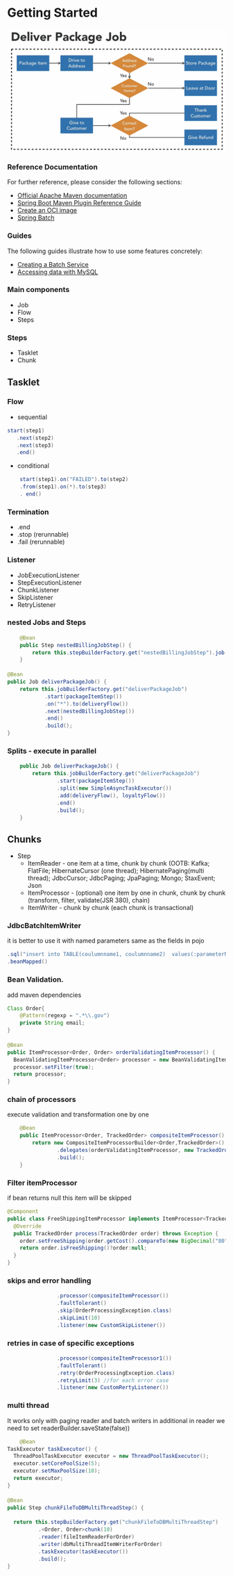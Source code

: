 # Getting Started

![diagram](img.png)


### Reference Documentation
For further reference, please consider the following sections:

* [Official Apache Maven documentation](https://maven.apache.org/guides/index.html)
* [Spring Boot Maven Plugin Reference Guide](https://docs.spring.io/spring-boot/3.4.3/maven-plugin)
* [Create an OCI image](https://docs.spring.io/spring-boot/3.4.3/maven-plugin/build-image.html)
* [Spring Batch](https://docs.spring.io/spring-boot/3.4.3/how-to/batch.html)

### Guides
The following guides illustrate how to use some features concretely:

* [Creating a Batch Service](https://spring.io/guides/gs/batch-processing/)
* [Accessing data with MySQL](https://spring.io/guides/gs/accessing-data-mysql/)

### Main components
+ Job
+ Flow
+ Steps

### Steps
+ Tasklet
+ Chunk

## Tasklet
### Flow
+ sequential 
```java
start(step1)
   .next(step2)
   .next(step3)
   .end()
```
+ conditional 
```java 
    start(step1).on("FAILED").to(step2)
    .from(step1).on(*).to(step3)
    . end()
```

### Termination 
+ .end
+ .stop (rerunnable)
+ .fail (rerunnable)

### Listener
+ JobExecutionListener
+ StepExecutionListener
+ ChunkListener
+ SkipListener
+ RetryListener

### nested Jobs and Steps
```java
	@Bean
	public Step nestedBillingJobStep() {
		return this.stepBuilderFactory.get("nestedBillingJobStep").job(billingJob()).build();
	}

@Bean
public Job deliverPackageJob() {
    return this.jobBuilderFactory.get("deliverPackageJob")
            .start(packageItemStep())
            .on("*").to(deliveryFlow())
            .next(nestedBillingJobStep())
            .end()
            .build();
}
```
### Splits - execute in parallel
```java 
	public Job deliverPackageJob() {
		return this.jobBuilderFactory.get("deliverPackageJob")
				.start(packageItemStep())
				.split(new SimpleAsyncTaskExecutor())
				.add(deliveryFlow(), loyaltyFlow())
				.end()
				.build();
	}
```



## Chunks
+ Step
    + ItemReader - one item at a time, chunk by chunk (OOTB: Kafka; FlatFile; HibernateCursor (one thread);  HibernatePaging(multi thread);  JdbcCursor; JdbcPaging; JpaPaging; Mongo; StaxEvent; Json
    + ItemProcessor - (optional) one item by one in chunk, chunk by chunk (transform, filter, validate(JSR 380), chain)
    + ItemWriter - chunk by chunk (each chunk is transactional)


### JdbcBatchItemWriter
it is better to use it with named parameters same as the fields in pojo
```java 
.sql("insert into TABLE(coulumnname1, coulumnname2)  values(:parameterName1,:parameterName2)")
.beanMapped()
```

### Bean Validation. 
add maven dependencies
```java
Class Order{
    @Pattern(regexp = ".*\\.gov")
    private String email;
}

@Bean
public ItemProcessor<Order, Order> orderValidatingItemProcessor() {
  BeanValidatingItemProcessor<Order> processor = new BeanValidatingItemProcessor<>();
  processor.setFilter(true);
  return processor;
}
```

### chain of processors
execute validation and transformation one by one
```java
    @Bean
    public ItemProcessor<Order, TrackedOrder> compositeItemProcessor() {
        return new CompositeItemProcessorBuilder<Order,TrackedOrder>()
                .delegates(orderValidatingItemProcessor, new TrackedOrderItemProcessor())
                .build();
    }
```
### Filter itemProcessor
if bean returns null this item will be skipped
```java
@Component
public class FreeShippingItemProcessor implements ItemProcessor<TrackedOrder, TrackedOrder> {
  @Override
  public TrackedOrder process(TrackedOrder order) throws Exception {
    order.setFreeShipping(order.getCost().compareTo(new BigDecimal("80")) == 1);
    return order.isFreeShipping()?order:null;
  }
}
```

### skips and error handling
```java 
                .processor(compositeItemProcessor())
                .faultTolerant()
                .skip(OrderProcessingException.class)
                .skipLimit(10)
                .listener(new CustomSkipListener())
```

### retries in case of specific exceptions
```java
                .processor(compositeItemProcessor1())
                .faultTolerant()
                .retry(OrderProcessingException.class)
                .retryLimit(3) //for each error case
                .listener(new CustomRertyListener())
```

### multi thread
It works only with paging reader and batch writers
in additional in reader we need to set
readerBuilder.saveState(false))

```java
    @Bean
TaskExecutor taskExecutor() {
  ThreadPoolTaskExecutor executor = new ThreadPoolTaskExecutor();
  executor.setCorePoolSize(5);
  executor.setMaxPoolSize(10);
  return executor;
}

@Bean
public Step chunkFileToDBMultiThreadStep() {

  return this.stepBuilderFactory.get("chunkFileToDBMultiThreadStep")
          .<Order, Order>chunk(10)
          .reader(fileItemReaderForOrder)
          .writer(dbMultiThreadItemWriterForOrder)
          .taskExecutor(taskExecutor())
          .build();
}
```